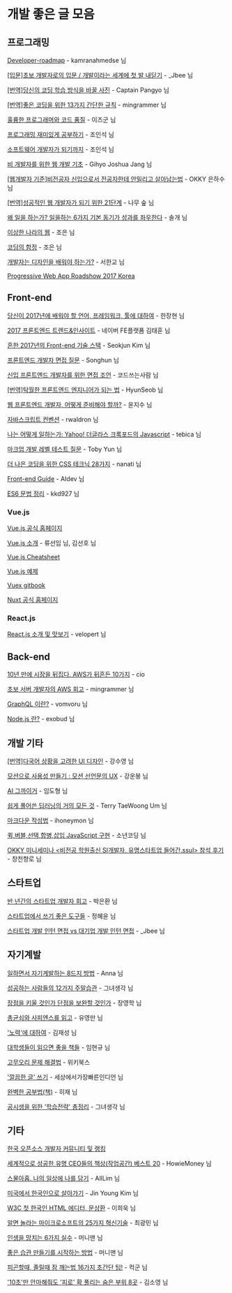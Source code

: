 # 개발 좋은 글 모음


## 프로그래밍

[Developer-roadmap](https://github.com/kamranahmedse/developer-roadmap/blob/master/README.md) - kamranahmedse 님

[[입문]초보 개발자로의 입문 / 개발이라는 세계에 첫 발 내딛기](http://asfirstalways.tistory.com/153) - _Jbee 님

[[번역]당신의 코딩 학습 방식을 바꿀 사진](https://joshua1988.github.io/web_dev/change-the-way-you-learn-to-code/) - Captain Pangyo 님

[[번역]좋은 코딩을 위한 13가지 간단한 규칙](https://mingrammer.com/translation-13-simple-rules-for-good-coding) - mingrammer 님

[훌륭한 프로그래머와 코드 품질](http://blog.naver.com/PostView.nhn?blogId=complusblog&logNo=221007936139) - 이즈군 님

[프로그래밍 재미있게 공부하기](https://brunch.co.kr/@insuk/7) - 조인석 님

[소프트웨어 개발자가 되기까지](https://brunch.co.kr/@insuk/29) - 조인석 님

[비 개발자를 위한 웹 개발 기초](https://www.slideshare.net/GihyoJoshuaJang/ss-71210860) - Gihyo Joshua Jang 님

[[웹개발자 기준]비전공자 신입으로서 전공자한테 안밀리고 살아남는법](https://okky.kr/article/372485) - OKKY 은하수 님

[[번역]성공적인 웹 개발자가 되기 위한 21단계](http://woodforest.tistory.com/201) - 나무 숲 님

[왜 일을 하는가? 일을하는 6가지 기본 동기가 성과를 좌우한다](http://ksc12545.blog.me/220884826213) - 솔개 님

[이상한 나라의 웹](https://brunch.co.kr/@techhtml/19) - 조은 님

[코딩의 함정](https://brunch.co.kr/@techhtml/4) - 조은 님

[개발자는 디자인을 배워야 하는가?](https://brunch.co.kr/@zalhanilll/109) - 서한교 님

[Progressive Web App Roadshow 2017 Korea](https://gdg-korea-webtech.firebaseapp.com/pwa-roadshow17/)


## Front-end

[당신이 2017년에 배워야 할 언어, 프레임워크, 툴에 대하여](http://han41858.tistory.com/27) - 한장현 님

[2017 프론트엔드 트렌드&인사이트](https://www.slideshare.net/rlaxogns/2017-75371537) - 네이버 FE플랫폼 김태훈 님

[흔한 2017년의 Front-end 기술 스택](http://seokjun.kr/front-end-dev-stack-2017/) - Seokjun Kim 님

[프론트엔드 개발자 면접 질문](https://github.com/Songhun/Front-end-Developer-Interview-Questions/blob/master/Korean/README_KR.md) - Songhun 님

[신입 프론트엔드 개발자를 위한 면접 조언](https://taegon.kim/archives/5770) - 코드쓰는사람 님

[[번역]탁월한 프론트엔드 엔지니어가 되는 법](https://hyunseob.github.io/2016/02/21/how-to-become-a-great-frontend-engineer/) - HyunSeob 님

[웹 프론트엔드 개발자, 어떻게 준비해야 할까?](https://medium.com/@codesquad_yoda/%EC%9B%B9-%ED%94%84%EB%A1%A0%ED%8A%B8%EC%97%94%EB%93%9C-%EA%B0%9C%EB%B0%9C%EC%9E%90-%EC%96%B4%EB%96%BB%EA%B2%8C-%EC%A4%80%EB%B9%84%ED%95%B4%EC%95%BC-%ED%95%A0%EA%B9%8C-5ac7bb6ff2a9) - 윤지수 님

[자바스크립트 컨벤션](https://github.com/rwaldron/idiomatic.js/tree/master/translations/ko_KR) - rwaldron 님

[나는 어떻게 일하는가: Yahoo! 더글라스 크록포드의 Javascript](http://www.looah.com/article/view/1259) - tebica 님

[마크업 개발 레벨 테스트 질문](http://tobyyun.tumblr.com/post/115282929482/%EB%A7%88%ED%81%AC%EC%97%85-%EA%B0%9C%EB%B0%9C-%EB%A0%88%EB%B2%A8-%ED%85%8C%EC%8A%A4%ED%8A%B8-%EC%A7%88%EB%AC%B8) - Toby Yun 님

[더 나은 코딩을 위한 CSS 테크닉 28가지](https://nanati.me/css-code-skill/) - nanati 님

[Front-end Guide](https://blog.naver.com/magnking/221149133410) - AIdev 님

[ES6 문법 정리](http://itstory.tk/entry/JavaScript-ES6-%EB%AC%B8%EB%B2%95-%EC%A0%95%EB%A6%AC) - kkd927 님

### Vue.js

[Vue.js 공식 홈페이지](https://kr.vuejs.org/)

[Vue.js 소개](http://meetup.toast.com/posts/99) - 류선임 님, 김선호 님

[Vue.js Cheatsheet](https://vuejs-tips.github.io/cheatsheet/)

[Vue.js 예제](http://vuejsexamples.com/)

[Vuex gitbook](http://vuex.vuejs.org/kr/)

[Nuxt 공식 홈페이지](https://ko.nuxtjs.org/)

### React.js

[React.js 소개 및 맛보기](https://velopert.com/775) - velopert 님

## Back-end

[10년 만에 시장을 뒤집다. AWS가 뒤흔든 10가지](http://www.ciokorea.com/news/32413) - cio

[초보 서버 개발자의 AWS 회고](https://speakerdeck.com/mingrammer/cobo-seobeo-gaebaljayi-aws-hoego) - mingrammer 님

[GraphQL 이란?](https://vomvoru.github.io/blog/about-GraphQL/) - vomvoru 님

[Node.js 란?](https://perfectacle.github.io/2017/06/18/what-is-node-js/) - exobud 님

## 개발 기타

[[번역]다국어 상황을 고려한 UI 디자인](https://brunch.co.kr/@suyoung/13) - 강수영 님

[모션으로 사용성 만들기 : 모션 선언문의 UX](https://brunch.co.kr/@lain/2) - 강운봉 님

[AI 그까이거](https://www.slideshare.net/dhrim/ai-70388526) - 임도형 님

[쉽게 풀어쓴 딥러닝의 거의 모든 것](http://t-robotics.blogspot.kr/2015/05/deep-learning.html?m=1#.WE9bZ7KLSiM) - Terry TaeWoong Um 님

[마크다운 작성법](https://gist.github.com/ihoneymon/652be052a0727ad59601) - ihoneymon 님

[퀵,버블,선택,합병,삽입 JavaScript 구현](http://boycoding.tistory.com/74) - 소년코딩 님

[OKKY 미니세미나 <비전공 학원출신 SI개발자, 유명스타트업 들어간.ssul> 참석 후기](https://okky.kr/article/425700) - 창천향로 님

## 스타트업

[반 년간의 스타트업 개발자 회고](http://dainelpark.github.io/2017/02/28/%EB%B0%98%EB%85%84%EA%B0%84%EC%9D%98%EC%8A%A4%ED%83%80%ED%8A%B8%EC%97%85%EA%B0%9C%EB%B0%9C%EC%9E%90%ED%9A%8C%EA%B3%A0.html) - 박은환 님

[스타트업에서 쓰기 좋은 도구들](http://ppss.kr/archives/65791) - 정혜윤 님

[스타트업 개발 인턴 면접 vs 대기업 개발 인턴 면접](http://asfirstalways.tistory.com/345) - _Jbee 님


## 자기계발

[일하면서 자기계발하는 8드지 방법](https://brunch.co.kr/@annachoi/33) - Anna 님

[성공하는 사람들의 12가지 주말습관](http://blog.naver.com/justalive/220915108419) - 그녀생각 님

[장점을 키울 것인가 단점을 보완할 것인가](https://brunch.co.kr/@younghakjang/23) - 장영학 님

[총균쇠와 사피엔스를 읽고](https://www.facebook.com/kecologist/posts/10155379898209710) - 유영만 님

['노력'에 대하여](https://brunch.co.kr/@plusclov/96) - 김재성 님

[대학생들이 읽으면 좋을 책들](https://www.facebook.com/permalink.php?story_fbid=1259018274153578&id=100001362518026) - 임현규 님

[고무오리 문제 해결법](http://wikibook.co.kr/article/rubber-duck-problem-solving/) - 위키북스

['깔끔한 글' 쓰기](http://m.cafe.daum.net/ssaumjil/LnOm/1778902?svc=cafefavoritearticle) - 세상에서가장빠른인디언 님

[완벽한 공부법(책)](http://m.blog.naver.com/heejay8811/220927719024) - 히재 님

[공시생을 위한 '학습전략' 총정리](http://blog.naver.com/justalive/220906374661) - 그녀생각 님


## 기타

[한국 오픈소스 개발자 커뮤니티 및 랭킹](http://rankedin.kr/?utm_content=bufferc0914&utm_medium=social&utm_source=facebook.com&utm_campaign=buffer)

[세계적으로 성공한 유명 CEO들의 책상(작업공간) 베스트 20](http://smartincome.tistory.com/1097) - HowieMoney 님

[스물아홉. 나의 일상에 나를 담기](https://brunch.co.kr/@alllim/24) - AllLim 님

[미국에서 한국인으로 살아가기](https://brunch.co.kr/@lifidea/19) - Jin Young Kim 님

[W3C 첫 한국인 HTML 에디터, 문상환](https://www.bloter.net/archives/277173) - 이희욱 님

[알면 놀라는 마이크로소프트의 25가지 혁신기술](http://m.seminartoday.net/news/articleView.html?idxno=8526) - 최광민 님

[인생을 망치는 6가지 실수](http://moneyman.kr/archives/2826) - 머니맨 님

[좋은 습관 만들기를 시작하는 방법](http://moneyman.kr/archives/711) - 머니맨 님

[피곤할때, 졸릴때 잠 깨는법 16가지 초간단 팁!](http://www.kuccblog.net/797) - 컥군 님

['10초'만 안마해줘도 '피로' 확 풀리는 숨은 부위 8곳](http://www.insight.co.kr/newsRead.php?ArtNo=107612) - 김소영 님
